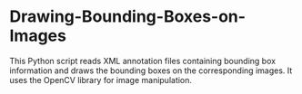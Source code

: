 # Drawing-Bounding-Boxes-on-Images
This Python script reads XML annotation files containing bounding box information and draws the bounding boxes on the corresponding images. It uses the OpenCV library for image manipulation.
